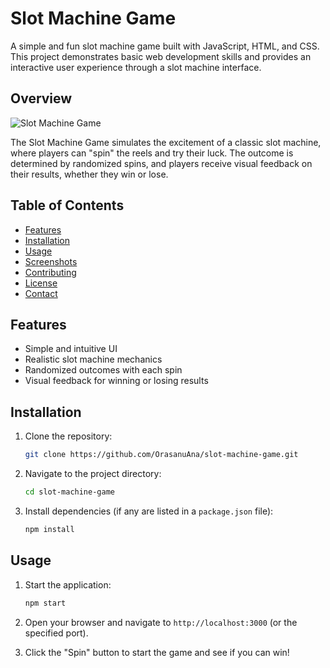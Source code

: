 # Slot Machine Game

A simple and fun slot machine game built with JavaScript, HTML, and CSS. This project demonstrates basic web development skills and provides an interactive user experience through a slot machine interface.

## Overview

![Slot Machine Game](https://github.com/OrasanuAna/slot-machine-game/blob/main/slot-machine-game.jpg)

The Slot Machine Game simulates the excitement of a classic slot machine, where players can "spin" the reels and try their luck. The outcome is determined by randomized spins, and players receive visual feedback on their results, whether they win or lose. 

## Table of Contents

- [Features](#features)
- [Installation](#installation)
- [Usage](#usage)
- [Screenshots](#screenshots)
- [Contributing](#contributing)
- [License](#license)
- [Contact](#contact)

## Features

- Simple and intuitive UI
- Realistic slot machine mechanics
- Randomized outcomes with each spin
- Visual feedback for winning or losing results

## Installation

1. Clone the repository:
   ```bash
   git clone https://github.com/OrasanuAna/slot-machine-game.git
   ```
2. Navigate to the project directory:
   ```bash
   cd slot-machine-game
   ```
3. Install dependencies (if any are listed in a `package.json` file):
   ```bash
   npm install
   ```

## Usage

1. Start the application:
   ```bash
   npm start
   ```
2. Open your browser and navigate to `http://localhost:3000` (or the specified port).

3. Click the "Spin" button to start the game and see if you can win!
